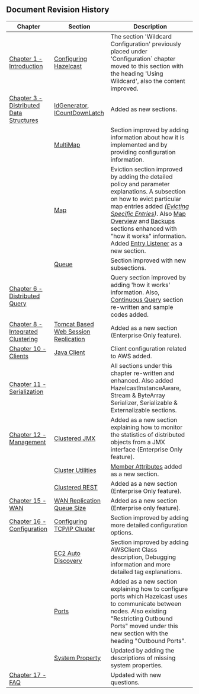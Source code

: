 

## Document Revision History

|Chapter|Section|Description|
|-------|-------|-----------|
|[Chapter 1 - Introduction](#introduction)|[Configuring Hazelcast](#configuring-hazelcast)|The section 'Wildcard Configuration' previously placed under 'Configuration` chapter moved to this section with the heading 'Using Wildcard', also the content improved.|
|[Chapter 3 - Distributed Data Structures](#distributed-data-structures)|[IdGenerator](#idgenerator), [ICountDownLatch](#icountdownlatch)| Added as new sections.|
||[MultiMap](#multimap)| Section improved by adding information about how it is implemented and by providing configuration information.|
||[Map](#map)|Eviction section improved by adding the detailed policy and parameter explanations. A subsection on how to evict particular map entries added *([Evicting Specific Entries](#evicting-specific-entries))*. Also [Map Overview](#map-overview) and [Backups](#backups) sections enhanced with "how it works" information. Added [Entry Listener](#entry-listener) as a new section.|
||[Queue](#queue)|Section improved with new subsections.|
|[Chapter 6 - Distributed Query](#distributed-query)||Query section improved by adding 'how it works' information. Also, [Continuous Query](#continuous-query) section re-written and sample codes added.|
|[Chapter 8 - Integrated Clustering](#integrated-clustering)|[Tomcat Based Web Session Replication](#tomcat-based-web-session-replication)|Added as a new section (Enterprise Only feature).|
|[Chapter 10 - Clients](#clients)|[Java Client](#java-client)|Client configuration related to AWS added.|
|[Chapter 11 - Serialization](#serialization)||All sections under this chapter re-written and enhanced. Also added HazelcastInstanceAware, Stream & ByteArray Serializer, Serializable & Externalizable sections.|
|[Chapter 12 - Management](#management)|[Clustered JMX](#clustered-jmx)|Added as a new section explaining how to monitor the statistics of distributed objects from a JMX interface (Enterprise Only feature).|
||[Cluster Utilities](#cluster-utilities)|[Member Attributes](#member-attributes) added as a new section.|
||[Clustered REST](#clustered-rest)|Added as a new section (Enterprise Only feature).|
|[Chapter 15 - WAN](#wan)|[WAN Replication Queue Size](#wan-replication-queue-size)| Added as a new section (Enterprise only feature).|
|[Chapter 16 - Configuration](#configuration)|[Configuring TCP/IP Cluster](#configuring-tcp-ip-cluster)| Section improved by adding more detailed configuration options.|
||[EC2 Auto Discovery](#ec2-auto-discovery)|Section improved by adding AWSClient Class description, Debugging information and more detailed tag explanations.|
||[Ports](#ports)|Added as a new section explaining how to configure ports which Hazelcast uses to communicate between nodes. Also existing "Restricting Outbound Ports" moved under this new section with the heading "Outbound Ports".|
||[System Property](#system-property)|Updated by adding the descriptions of missing system properties.|
|[Chapter 17 - FAQ](#frequently-asked-questions)||Updated with new questions.|



<br> </br>









